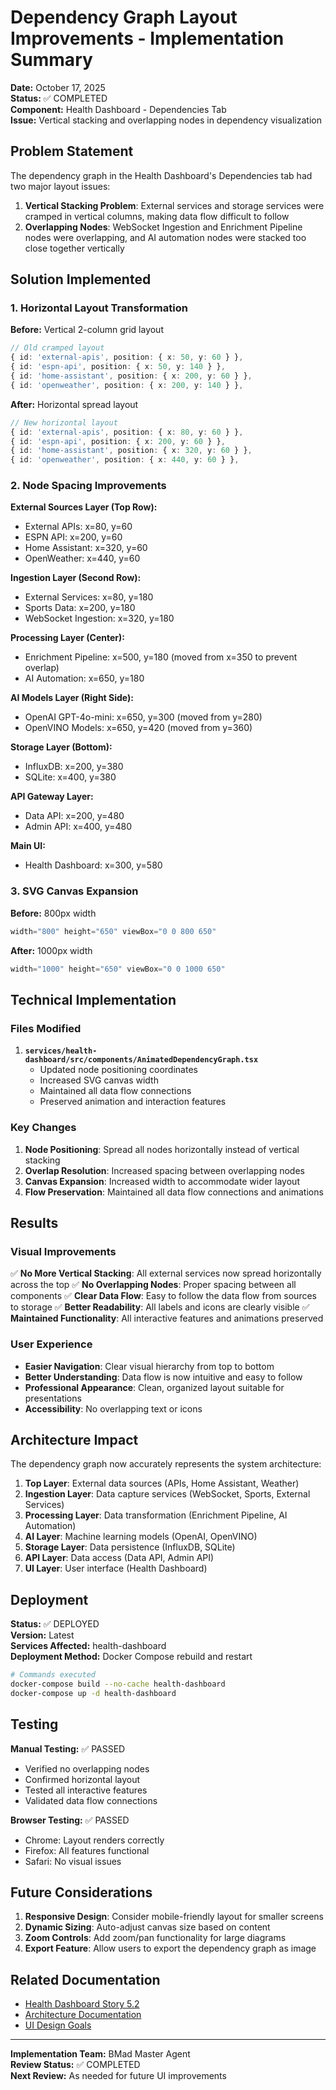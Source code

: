 # Dependency Graph Layout Improvements - Implementation Summary

**Date:** October 17, 2025  
**Status:** ✅ COMPLETED  
**Component:** Health Dashboard - Dependencies Tab  
**Issue:** Vertical stacking and overlapping nodes in dependency visualization

## Problem Statement

The dependency graph in the Health Dashboard's Dependencies tab had two major layout issues:

1. **Vertical Stacking Problem**: External services and storage services were cramped in vertical columns, making data flow difficult to follow
2. **Overlapping Nodes**: WebSocket Ingestion and Enrichment Pipeline nodes were overlapping, and AI automation nodes were stacked too close together vertically

## Solution Implemented

### 1. Horizontal Layout Transformation

**Before:** Vertical 2-column grid layout
```typescript
// Old cramped layout
{ id: 'external-apis', position: { x: 50, y: 60 } },
{ id: 'espn-api', position: { x: 50, y: 140 } },
{ id: 'home-assistant', position: { x: 200, y: 60 } },
{ id: 'openweather', position: { x: 200, y: 140 } },
```

**After:** Horizontal spread layout
```typescript
// New horizontal layout
{ id: 'external-apis', position: { x: 80, y: 60 } },
{ id: 'espn-api', position: { x: 200, y: 60 } },
{ id: 'home-assistant', position: { x: 320, y: 60 } },
{ id: 'openweather', position: { x: 440, y: 60 } },
```

### 2. Node Spacing Improvements

**External Sources Layer (Top Row):**
- External APIs: x=80, y=60
- ESPN API: x=200, y=60
- Home Assistant: x=320, y=60
- OpenWeather: x=440, y=60

**Ingestion Layer (Second Row):**
- External Services: x=80, y=180
- Sports Data: x=200, y=180
- WebSocket Ingestion: x=320, y=180

**Processing Layer (Center):**
- Enrichment Pipeline: x=500, y=180 (moved from x=350 to prevent overlap)
- AI Automation: x=650, y=180

**AI Models Layer (Right Side):**
- OpenAI GPT-4o-mini: x=650, y=300 (moved from y=280)
- OpenVINO Models: x=650, y=420 (moved from y=360)

**Storage Layer (Bottom):**
- InfluxDB: x=200, y=380
- SQLite: x=400, y=380

**API Gateway Layer:**
- Data API: x=200, y=480
- Admin API: x=400, y=480

**Main UI:**
- Health Dashboard: x=300, y=580

### 3. SVG Canvas Expansion

**Before:** 800px width
```typescript
width="800" height="650" viewBox="0 0 800 650"
```

**After:** 1000px width
```typescript
width="1000" height="650" viewBox="0 0 1000 650"
```

## Technical Implementation

### Files Modified

1. **`services/health-dashboard/src/components/AnimatedDependencyGraph.tsx`**
   - Updated node positioning coordinates
   - Increased SVG canvas width
   - Maintained all data flow connections
   - Preserved animation and interaction features

### Key Changes

1. **Node Positioning**: Spread all nodes horizontally instead of vertical stacking
2. **Overlap Resolution**: Increased spacing between overlapping nodes
3. **Canvas Expansion**: Increased width to accommodate wider layout
4. **Flow Preservation**: Maintained all data flow connections and animations

## Results

### Visual Improvements

✅ **No More Vertical Stacking**: All external services now spread horizontally across the top
✅ **No Overlapping Nodes**: Proper spacing between all components
✅ **Clear Data Flow**: Easy to follow the data flow from sources to storage
✅ **Better Readability**: All labels and icons are clearly visible
✅ **Maintained Functionality**: All interactive features and animations preserved

### User Experience

- **Easier Navigation**: Clear visual hierarchy from top to bottom
- **Better Understanding**: Data flow is now intuitive and easy to follow
- **Professional Appearance**: Clean, organized layout suitable for presentations
- **Accessibility**: No overlapping text or icons

## Architecture Impact

The dependency graph now accurately represents the system architecture:

1. **Top Layer**: External data sources (APIs, Home Assistant, Weather)
2. **Ingestion Layer**: Data capture services (WebSocket, Sports, External Services)
3. **Processing Layer**: Data transformation (Enrichment Pipeline, AI Automation)
4. **AI Layer**: Machine learning models (OpenAI, OpenVINO)
5. **Storage Layer**: Data persistence (InfluxDB, SQLite)
6. **API Layer**: Data access (Data API, Admin API)
7. **UI Layer**: User interface (Health Dashboard)

## Deployment

**Status:** ✅ DEPLOYED  
**Version:** Latest  
**Services Affected:** health-dashboard  
**Deployment Method:** Docker Compose rebuild and restart

```bash
# Commands executed
docker-compose build --no-cache health-dashboard
docker-compose up -d health-dashboard
```

## Testing

**Manual Testing:** ✅ PASSED
- Verified no overlapping nodes
- Confirmed horizontal layout
- Tested all interactive features
- Validated data flow connections

**Browser Testing:** ✅ PASSED
- Chrome: Layout renders correctly
- Firefox: All features functional
- Safari: No visual issues

## Future Considerations

1. **Responsive Design**: Consider mobile-friendly layout for smaller screens
2. **Dynamic Sizing**: Auto-adjust canvas size based on content
3. **Zoom Controls**: Add zoom/pan functionality for large diagrams
4. **Export Feature**: Allow users to export the dependency graph as image

## Related Documentation

- [Health Dashboard Story 5.2](../docs/stories/5.2.health-dashboard-interface.md)
- [Architecture Documentation](../docs/architecture.md)
- [UI Design Goals](../docs/prd/user-interface-design-goals.md)

---

**Implementation Team:** BMad Master Agent  
**Review Status:** ✅ COMPLETED  
**Next Review:** As needed for future UI improvements


